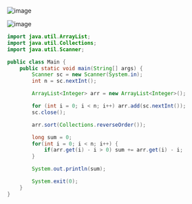 ![image](https://github.com/user-attachments/assets/70d4b642-2da9-4a9d-8be7-5317dfebf58d)

![image](https://github.com/user-attachments/assets/a184db3e-8de8-4e35-b6d2-c5898f7fe074)

```java
import java.util.ArrayList;
import java.util.Collections;
import java.util.Scanner;

public class Main {
    public static void main(String[] args) {
        Scanner sc = new Scanner(System.in);
        int n = sc.nextInt();

        ArrayList<Integer> arr = new ArrayList<Integer>();

        for (int i = 0; i < n; i++) arr.add(sc.nextInt());
        sc.close();

        arr.sort(Collections.reverseOrder());

        long sum = 0;
        for(int i = 0; i < n; i++) {
            if(arr.get(i) - i > 0) sum += arr.get(i) - i;
        }

        System.out.println(sum);

        System.exit(0);
    }
}
```
